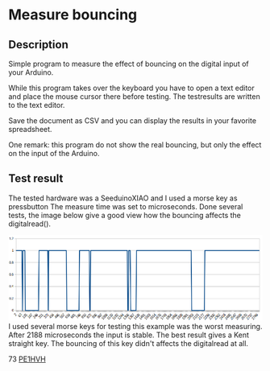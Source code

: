 Measure bouncing
================

Description
---------------

Simple program to measure the effect of bouncing on the digital input of your Arduino.
   
While this program takes over the keyboard you have to open a text editor and place the mouse cursor there before testing.
The testresults are written to the text editor.

Save the document as CSV and you can display the results in your favorite spreadsheet.

One remark: this program do not show the real bouncing, but only the effect on the input of the Arduino.

  
Test result
-----------

The tested hardware was a SeeduinoXIAO and I used a morse key as pressbutton
The measure time was set to microseconds.
Done several tests, the image below give a good view how the bouncing affects the digitalread().

![Measure 1](testresults/measure_1.png)
I used several morse keys for testing this example was the worst measuring.
After 2188 microseconds the input is stable.
The best result gives a Kent straight key. The bouncing of this key didn't affects the digitalread at all.

73 [PE1HVH ](https://www.pe1hvh.nl)

